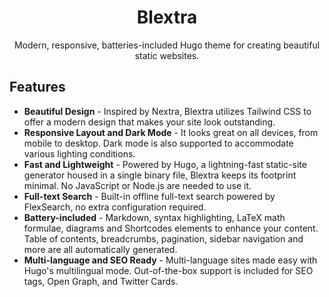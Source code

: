 <div align="center">
  <h1 align="center">Blextra</h1>
  <p align="center">Modern, responsive, batteries-included Hugo theme for creating beautiful static websites.</p>


</div>

## Features

- **Beautiful Design** - Inspired by Nextra, Blextra utilizes Tailwind CSS to offer a modern design that makes your site look outstanding.
- **Responsive Layout and Dark Mode** - It looks great on all devices, from mobile to desktop. Dark mode is also supported to accommodate various lighting conditions.
- **Fast and Lightweight** - Powered by Hugo, a lightning-fast static-site generator housed in a single binary file, Blextra keeps its footprint minimal. No JavaScript or Node.js are needed to use it.
- **Full-text Search** - Built-in offline full-text search powered by FlexSearch, no extra configuration required.
- **Battery-included** - Markdown, syntax highlighting, LaTeX math formulae, diagrams and Shortcodes elements to enhance your content. Table of contents, breadcrumbs, pagination, sidebar navigation and more are all automatically generated.
- **Multi-language and SEO Ready** - Multi-language sites made easy with Hugo's multilingual mode. Out-of-the-box support is included for SEO tags, Open Graph, and Twitter Cards.

